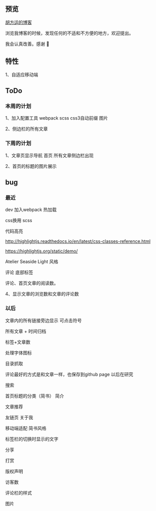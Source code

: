 
## 预览

[胡方运的博客](https://hufangyun.com)

浏览我博客的时候，发现任何的不适和不方便的地方，欢迎提出。

我会认真改善。感谢 :pray:

## 特性

1、自适应移动端

## ToDo

### 本周的计划

1、加入配置工具 webpack scss css3自动前缀 图片

2、侧边栏的所有文章

### 下周的计划

1、文章页显示导航 首页 所有文章侧边栏出现

2、首页的标题的图片展示

## bug


### 最近

dev 加入webpack 热加载

css换用 scss

代码高亮

http://highlightjs.readthedocs.io/en/latest/css-classes-reference.html

https://highlightjs.org/static/demo/

Atelier Seaside Light  风格

评论 底部标签

评论、首页文章的阅读数。

4、显示文章的浏览数和文章的评论数

### 以后

文章内的所有链接旁边显示 可点击符号

所有文章 + 时间归档

标签+文章数

处理字体图标

目录抓取

评论最好的方式是和文章一样，也保存到github page 以后在研究

搜索

首页标题的分类（简书） 简介

文章推荐

友链页 关于我

移动端适配 简书风格

标签栏的切换时显示的文字

分享

打赏

版权声明

访客数

评论栏的样式

图片
